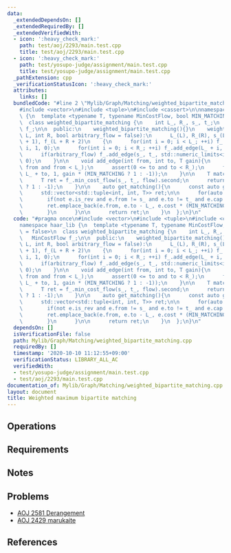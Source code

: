 ```yaml
---
data:
  _extendedDependsOn: []
  _extendedRequiredBy: []
  _extendedVerifiedWith:
  - icon: ':heavy_check_mark:'
    path: test/aoj/2293/main.test.cpp
    title: test/aoj/2293/main.test.cpp
  - icon: ':heavy_check_mark:'
    path: test/yosupo-judge/assignment/main.test.cpp
    title: test/yosupo-judge/assignment/main.test.cpp
  _pathExtension: cpp
  _verificationStatusIcon: ':heavy_check_mark:'
  attributes:
    links: []
  bundledCode: "#line 2 \"Mylib/Graph/Matching/weighted_bipartite_matching.cpp\"\n\
    #include <vector>\n#include <tuple>\n#include <cassert>\n\nnamespace haar_lib\
    \ {\n  template <typename T, typename MinCostFlow, bool MIN_MATCHING = false>\n\
    \  class weighted_bipartite_matching {\n    int L_, R_, s_, t_;\n    MinCostFlow\
    \ f_;\n\n  public:\n    weighted_bipartite_matching(){}\n    weighted_bipartite_matching(int\
    \ L, int R, bool arbitrary_flow = false):\n      L_(L), R_(R), s_(L + R), t_(s_\
    \ + 1), f_(L + R + 2)\n    {\n      for(int i = 0; i < L_; ++i) f_.add_edge(s_,\
    \ i, 1, 0);\n      for(int i = 0; i < R_; ++i) f_.add_edge(L_ + i, t_, 1, 0);\n\
    \      if(arbitrary_flow) f_.add_edge(s_, t_, std::numeric_limits<int>::max(),\
    \ 0);\n    }\n\n    void add_edge(int from, int to, T gain){\n      assert(0 <=\
    \ from and from < L_);\n      assert(0 <= to and to < R_);\n      f_.add_edge(from,\
    \ L_ + to, 1, gain * (MIN_MATCHING ? 1 : -1));\n    }\n\n    T match(int flow){\n\
    \      T ret = f_.min_cost_flow(s_, t_, flow).second;\n      return ret * (MIN_MATCHING\
    \ ? 1 : -1);\n    }\n\n    auto get_matching(){\n      const auto g = f_.edges();\n\
    \      std::vector<std::tuple<int, int, T>> ret;\n\n      for(auto &e : g){\n\
    \        if(not e.is_rev and e.from != s_ and e.to != t_ and e.cap == 0){\n  \
    \        ret.emplace_back(e.from, e.to - L_, e.cost * (MIN_MATCHING ? 1 : -1));\n\
    \        }\n      }\n\n      return ret;\n    }\n  };\n}\n"
  code: "#pragma once\n#include <vector>\n#include <tuple>\n#include <cassert>\n\n\
    namespace haar_lib {\n  template <typename T, typename MinCostFlow, bool MIN_MATCHING\
    \ = false>\n  class weighted_bipartite_matching {\n    int L_, R_, s_, t_;\n \
    \   MinCostFlow f_;\n\n  public:\n    weighted_bipartite_matching(){}\n    weighted_bipartite_matching(int\
    \ L, int R, bool arbitrary_flow = false):\n      L_(L), R_(R), s_(L + R), t_(s_\
    \ + 1), f_(L + R + 2)\n    {\n      for(int i = 0; i < L_; ++i) f_.add_edge(s_,\
    \ i, 1, 0);\n      for(int i = 0; i < R_; ++i) f_.add_edge(L_ + i, t_, 1, 0);\n\
    \      if(arbitrary_flow) f_.add_edge(s_, t_, std::numeric_limits<int>::max(),\
    \ 0);\n    }\n\n    void add_edge(int from, int to, T gain){\n      assert(0 <=\
    \ from and from < L_);\n      assert(0 <= to and to < R_);\n      f_.add_edge(from,\
    \ L_ + to, 1, gain * (MIN_MATCHING ? 1 : -1));\n    }\n\n    T match(int flow){\n\
    \      T ret = f_.min_cost_flow(s_, t_, flow).second;\n      return ret * (MIN_MATCHING\
    \ ? 1 : -1);\n    }\n\n    auto get_matching(){\n      const auto g = f_.edges();\n\
    \      std::vector<std::tuple<int, int, T>> ret;\n\n      for(auto &e : g){\n\
    \        if(not e.is_rev and e.from != s_ and e.to != t_ and e.cap == 0){\n  \
    \        ret.emplace_back(e.from, e.to - L_, e.cost * (MIN_MATCHING ? 1 : -1));\n\
    \        }\n      }\n\n      return ret;\n    }\n  };\n}\n"
  dependsOn: []
  isVerificationFile: false
  path: Mylib/Graph/Matching/weighted_bipartite_matching.cpp
  requiredBy: []
  timestamp: '2020-10-10 11:12:55+09:00'
  verificationStatus: LIBRARY_ALL_AC
  verifiedWith:
  - test/yosupo-judge/assignment/main.test.cpp
  - test/aoj/2293/main.test.cpp
documentation_of: Mylib/Graph/Matching/weighted_bipartite_matching.cpp
layout: document
title: Weighted maximum bipartite matching
---
```


## Operations

## Requirements

## Notes

## Problems

- [AOJ 2581 Derangement](http://judge.u-aizu.ac.jp/onlinejudge/description.jsp?id=2581)
- [AOJ 2429 marukaite](http://judge.u-aizu.ac.jp/onlinejudge/description.jsp?id=2429)

## References
